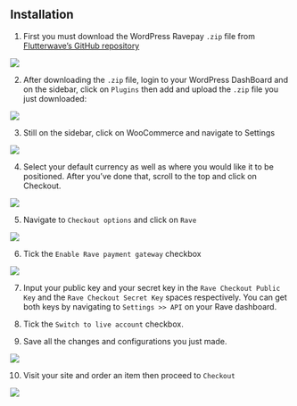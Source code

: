 ## Installation

1. First you must download the WordPress Ravepay  `.zip`  file from [Flutterwave’s GitHub repository](https://github.com/Flutterwave/wp-rave-payment-forms)

![](https://d2mxuefqeaa7sj.cloudfront.net/s_9F9D8CC812DE0AB26F731BB8B0819DB968ED36D0D61E4BEA6F7B4993F864034A_1522244484505_wordpressplugin_flutterwave.PNG)

2. After downloading the  `.zip`  file, login to your WordPress DashBoard and on the sidebar, click on `Plugins`  then add and upload the  `.zip`  file you just downloaded:

![](https://files.readme.io/08ee6a9-sc_2.png)

3. Still on the sidebar, click on WooCommerce and navigate to Settings
  
![](https://files.readme.io/771e167-sc_3.png)

4. Select your default currency as well as where you would like it to be positioned. After you’ve done that, scroll to the top and click on Checkout.

![](https://files.readme.io/ad64cbe-sc_5.png)
 
5. Navigate to `Checkout options` and click on `Rave`
  
![](https://files.readme.io/a2ded17-sc_6.png)

6. Tick the  `Enable Rave payment gateway`  checkbox

![](https://files.readme.io/f6832ca-sc_7.png)

7. Input your public key and your secret key in the `Rave Checkout Public Key` and the  `Rave Checkout Secret Key`  spaces respectively. You can get both keys by navigating to  `Settings >> API`  on your Rave dashboard.
      
8. Tick the  `Switch to live account`  checkbox. 
  
9. Save all the changes and configurations you just made.
     
![](https://files.readme.io/532f07d-sc_8.png)

10. Visit your site and order an item then proceed to `Checkout`

![](https://files.readme.io/e248d1e-sc001.PNG)